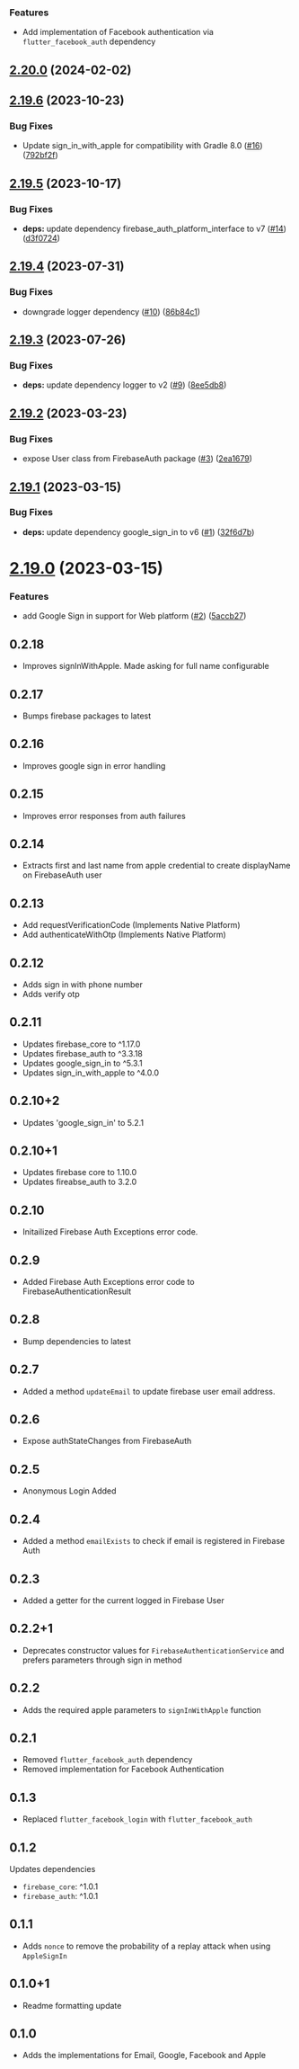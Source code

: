### Features

* Add implementation of Facebook authentication via `flutter_facebook_auth` dependency

## [2.20.0](https://github.com/Stacked-Org/firebase_auth/compare/v2.19.6...v2.20.0) (2024-02-02)


## [2.19.6](https://github.com/Stacked-Org/firebase_auth/compare/v2.19.5...v2.19.6) (2023-10-23)


### Bug Fixes

* Update sign_in_with_apple for compatibility with Gradle 8.0 ([#16](https://github.com/Stacked-Org/firebase_auth/issues/16)) ([792bf2f](https://github.com/Stacked-Org/firebase_auth/commit/792bf2f3242d9560f711fda90abce72af789e024))

## [2.19.5](https://github.com/Stacked-Org/firebase_auth/compare/v2.19.4...v2.19.5) (2023-10-17)


### Bug Fixes

* **deps:** update dependency firebase_auth_platform_interface to v7 ([#14](https://github.com/Stacked-Org/firebase_auth/issues/14)) ([d3f0724](https://github.com/Stacked-Org/firebase_auth/commit/d3f07245497c44164ccfd9f26da18c405cb48dd9))

## [2.19.4](https://github.com/Stacked-Org/firebase_auth/compare/v2.19.3...v2.19.4) (2023-07-31)


### Bug Fixes

* downgrade logger dependency ([#10](https://github.com/Stacked-Org/firebase_auth/issues/10)) ([86b84c1](https://github.com/Stacked-Org/firebase_auth/commit/86b84c1b90a0d35aad97295fa60b1891e6c1ef8a))

## [2.19.3](https://github.com/Stacked-Org/firebase_auth/compare/v2.19.2...v2.19.3) (2023-07-26)


### Bug Fixes

* **deps:** update dependency logger to v2 ([#9](https://github.com/Stacked-Org/firebase_auth/issues/9)) ([8ee5db8](https://github.com/Stacked-Org/firebase_auth/commit/8ee5db8b2996cf5b0c5213c008fddf533de6804e))

## [2.19.2](https://github.com/Stacked-Org/firebase_auth/compare/v2.19.1...v2.19.2) (2023-03-23)


### Bug Fixes

* expose User class from FirebaseAuth package ([#3](https://github.com/Stacked-Org/firebase_auth/issues/3)) ([2ea1679](https://github.com/Stacked-Org/firebase_auth/commit/2ea16790d96422d9b7a59c51304e58a663eb6194))

## [2.19.1](https://github.com/Stacked-Org/firebase_auth/compare/v2.19.0...v2.19.1) (2023-03-15)


### Bug Fixes

* **deps:** update dependency google_sign_in to v6 ([#1](https://github.com/Stacked-Org/firebase_auth/issues/1)) ([32f6d7b](https://github.com/Stacked-Org/firebase_auth/commit/32f6d7bdf19f94e4e76fbc64758eeb83d13b92c6))

# [2.19.0](https://github.com/Stacked-Org/firebase_auth/compare/v2.18.0...v2.19.0) (2023-03-15)


### Features

* add Google Sign in support for Web platform ([#2](https://github.com/Stacked-Org/firebase_auth/issues/2)) ([5accb27](https://github.com/Stacked-Org/firebase_auth/commit/5accb2730f9947e46c9d560c4c3c3efbe5151990))

## 0.2.18

- Improves signInWithApple. Made asking for full name configurable

## 0.2.17

- Bumps firebase packages to latest

## 0.2.16

- Improves google sign in error handling

## 0.2.15

- Improves error responses from auth failures

## 0.2.14

- Extracts first and last name from apple credential to create displayName on FirebaseAuth user

## 0.2.13
- Add requestVerificationCode (Implements Native Platform)
- Add authenticateWithOtp (Implements Native Platform)

## 0.2.12
- Adds sign in with phone number
- Adds verify otp 

## 0.2.11

- Updates firebase_core to ^1.17.0
- Updates firebase_auth to ^3.3.18
- Updates google_sign_in to ^5.3.1
- Updates sign_in_with_apple to ^4.0.0


## 0.2.10+2

- Updates 'google_sign_in' to 5.2.1

## 0.2.10+1

- Updates firebase core to 1.10.0
- Updates fireabse_auth to 3.2.0

## 0.2.10

- Initailized Firebase Auth Exceptions error code.

## 0.2.9

- Added Firebase Auth Exceptions error code to FirebaseAuthenticationResult

## 0.2.8

- Bump dependencies to latest

## 0.2.7

- Added a method `updateEmail` to update firebase user email address.

## 0.2.6

- Expose authStateChanges from FirebaseAuth

## 0.2.5

- Anonymous Login Added

## 0.2.4

- Added a method `emailExists` to check if email is registered in Firebase Auth

## 0.2.3

- Added a getter for the current logged in Firebase User

## 0.2.2+1

- Deprecates constructor values for `FirebaseAuthenticationService` and prefers parameters through sign in method

## 0.2.2

- Adds the required apple parameters to `signInWithApple` function

## 0.2.1

- Removed `flutter_facebook_auth` dependency
- Removed implementation for Facebook Authentication

## 0.1.3

- Replaced `flutter_facebook_login` with `flutter_facebook_auth`

## 0.1.2

Updates dependencies

- `firebase_core`: ^1.0.1
- `firebase_auth`: ^1.0.1

## 0.1.1

- Adds `nonce` to remove the probability of a replay attack when using `AppleSignIn`

## 0.1.0+1

- Readme formatting update

## 0.1.0

- Adds the implementations for Email, Google, Facebook and Apple
